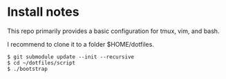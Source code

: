 # Install notes

This repo primarily provides a basic configuration for tmux, vim, and bash. 

I recommend to clone it to a folder $HOME/dotfiles.


```
$ git submodule update --init --recursive
$ cd ~/dotfiles/script
$ ./bootstrap
```

